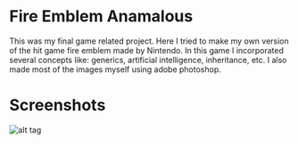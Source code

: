 Fire Emblem Anamalous
=====================
This was my final game related project. Here I tried to make my own version of the hit game
fire emblem made by Nintendo. In this game I incorporated several concepts like: generics,
artificial intelligence, inheritance, etc. I also made most of the images myself using adobe
photoshop.

Screenshots
===========
![alt tag]()
